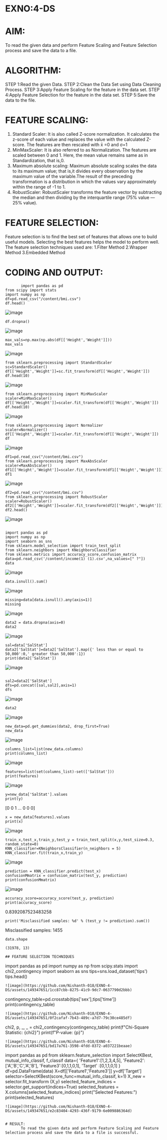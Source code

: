 # EXNO:4-DS
# AIM:
To read the given data and perform Feature Scaling and Feature Selection process and save the
data to a file.

# ALGORITHM:
STEP 1:Read the given Data.
STEP 2:Clean the Data Set using Data Cleaning Process.
STEP 3:Apply Feature Scaling for the feature in the data set.
STEP 4:Apply Feature Selection for the feature in the data set.
STEP 5:Save the data to the file.

# FEATURE SCALING:
1. Standard Scaler: It is also called Z-score normalization. It calculates the z-score of each value and replaces the value with the calculated Z-score. The features are then rescaled with x̄ =0 and σ=1
2. MinMaxScaler: It is also referred to as Normalization. The features are scaled between 0 and 1. Here, the mean value remains same as in Standardization, that is,0.
3. Maximum absolute scaling: Maximum absolute scaling scales the data to its maximum value; that is,it divides every observation by the maximum value of the variable.The result of the preceding transformation is a distribution in which the values vary approximately within the range of -1 to 1.
4. RobustScaler: RobustScaler transforms the feature vector by subtracting the median and then dividing by the interquartile range (75% value — 25% value).

# FEATURE SELECTION:
Feature selection is to find the best set of features that allows one to build useful models. Selecting the best features helps the model to perform well.
The feature selection techniques used are:
1.Filter Method
2.Wrapper Method
3.Embedded Method

# CODING AND OUTPUT:
```
       import pandas as pd
from scipy import stats
import numpy as np
df=pd.read_csv("/content/bmi.csv")
df.head()
```
![image](https://github.com/Nishanth-018/EXNO-4-DS/assets/149347651/19ce53e4-aa6f-4a8e-b485-605cbc158803)

```
df.dropna()
```
![image](https://github.com/Nishanth-018/EXNO-4-DS/assets/149347651/ebcb961f-f932-4bd8-b0f0-f4c67c780930)

```
max_vals=np.max(np.abs(df[['Height','Weight']]))
max_vals
```

![image](https://github.com/Nishanth-018/EXNO-4-DS/assets/149347651/a1adf4a4-b158-4282-904b-6b288e2b08a1)

```
from sklearn.preprocessing import StandardScaler
sc=StandardScaler()
df[['Height','Weight']]=sc.fit_transform(df[['Height','Weight']])
df.head(10)
```
![image](https://github.com/Nishanth-018/EXNO-4-DS/assets/149347651/80ea03e4-16dc-4251-b7bb-7adea8701afb)

```
from sklearn.preprocessing import MinMaxScaler
scaler=MinMaxScaler()
df[['Height','Weight']]=scaler.fit_transform(df[['Height','Weight']])
df.head(10)
```
![image](https://github.com/Nishanth-018/EXNO-4-DS/assets/149347651/39a888ac-74f2-4579-8150-bc0676073f92)

```
from sklearn.preprocessing import Normalizer
scaler=Normalizer()
df[['Height','Weight']]=scaler.fit_transform(df[['Height','Weight']])
df
```
![image](https://github.com/Nishanth-018/EXNO-4-DS/assets/149347651/944bf054-ede4-469b-a35a-44ebc30fd1e1)

```
df1=pd.read_csv("/content/bmi.csv")
from sklearn.preprocessing import MaxAbsScaler
scaler=MaxAbsScaler()
df1[['Height','Weight']]=scaler.fit_transform(df1[['Height','Weight']])
df1
```

![image](https://github.com/Nishanth-018/EXNO-4-DS/assets/149347651/f5b2b200-2eea-45f8-8da7-a2163b42a3f4)

```
df2=pd.read_csv("/content/bmi.csv")
from sklearn.preprocessing import RobustScaler
scaler=RobustScaler()
df2[['Height','Weight']]=scaler.fit_transform(df2[['Height','Weight']])
df2.head()
```
![image](https://github.com/Nishanth-018/EXNO-4-DS/assets/149347651/ab602c01-b9f8-4d58-92ba-b15fbe57c736)

```

import pandas as pd
import numpy as np
import seaborn as sns
from sklearn.model_selection import train_test_split
from sklearn.neighbors import KNeighborsClassifier
from sklearn.metrics import accuracy_score,confusion_matrix
data=pd.read_csv('/content/income(1) (1).csv',na_values=[" ?"])
data
```
![image](https://github.com/Nishanth-018/EXNO-4-DS/assets/149347651/b11707a2-bbc0-48a1-9ad6-c79146d4e927)

```
data.isnull().sum()
```

![image](https://github.com/Nishanth-018/EXNO-4-DS/assets/149347651/b51136c8-f449-4c3d-a771-7b4b50d28992)

```
missing=data[data.isnull().any(axis=1)]
missing
```

![image](https://github.com/Nishanth-018/EXNO-4-DS/assets/149347651/1e9a4a91-90e0-4c85-af42-dec1bcfd7dc7)

```
data2 = data.dropna(axis=0)
data2
```

![image](https://github.com/Nishanth-018/EXNO-4-DS/assets/149347651/f7f4f6fc-f12a-429c-bc3b-550ecfda9fa4)

```
sal=data['SalStat']
data2['SalStat']=data2['SalStat'].map({' less than or equal to 50,000':0,' greater than 50,000':1})
print(data2['SalStat'])
```

![image](https://github.com/Nishanth-018/EXNO-4-DS/assets/149347651/891d81ee-5813-4166-91c0-9e76e1ef589a)

```

sal2=data2['SalStat']
dfs=pd.concat([sal,sal2],axis=1)
dfs
```

![image](https://github.com/Nishanth-018/EXNO-4-DS/assets/149347651/48099ae9-c2ff-4d42-9749-1f240dd9be7a)

```
data2
```
![image](https://github.com/Nishanth-018/EXNO-4-DS/assets/149347651/bca18dac-e89e-4daf-a2f0-648c10b5cbfc)

```
new_data=pd.get_dummies(data2, drop_first=True)
new_data
```
![image](https://github.com/Nishanth-018/EXNO-4-DS/assets/149347651/b87309ea-0a4a-4c6c-909f-3fa29f31e719)

```
columns_list=list(new_data.columns)
print(columns_list)
```
![image](https://github.com/Nishanth-018/EXNO-4-DS/assets/149347651/1d3f758a-f362-403a-8be4-cf9feb648c00)

```
features=list(set(columns_list)-set(['SalStat']))
print(features)
```

![image](https://github.com/Nishanth-018/EXNO-4-DS/assets/149347651/14b98d3a-d7b3-48a6-8330-44c83e847080)

```
y=new_data['SalStat'].values
print(y)
```
[0 0 1 ... 0 0 0]

```
x = new_data[features].values
print(x)
```

![image](https://github.com/Nishanth-018/EXNO-4-DS/assets/149347651/8567c08d-b7c7-4add-995b-f794ace35711)

```
train_x,test_x,train_y,test_y = train_test_split(x,y,test_size=0.3, random_state=0)
KNN_classifier=KNeighborsClassifier(n_neighbors = 5)
KNN_classifier.fit(train_x,train_y)
```
![image](https://github.com/Nishanth-018/EXNO-4-DS/assets/149347651/fb751c72-a640-4049-b63e-57e2559e268c)

```
prediction = KNN_classifier.predict(test_x)
confusionMmatrix = confusion_matrix(test_y, prediction)
print(confusionMmatrix)
```
![image](https://github.com/Nishanth-018/EXNO-4-DS/assets/149347651/adcbeaba-4d01-427e-823a-a0c6523dea5d)

```
accuracy_score=accuracy_score(test_y, prediction)
print(accuracy_score)
```
0.8392087523483258

```
print('Misclassified samples: %d' % (test_y != prediction).sum())
```
Misclassified samples: 1455

```
data.shape

(31978, 13)

## FEATURE SELECTION TECHNIQUES

```
import pandas as pd
import numpy as np
from scipy.stats import chi2_contingency
import seaborn as sns
tips=sns.load_dataset('tips')
tips.head()
```
![image](https://github.com/Nishanth-018/EXNO-4-DS/assets/149347651/1cc87cbb-8275-41c9-9dc7-0637790d2bbb)

```
contingency_table=pd.crosstab(tips['sex'],tips['time'])
print(contingency_table)
```
![image](https://github.com/Nishanth-018/EXNO-4-DS/assets/149347651/0f2cafaf-7b43-489c-a7d7-79c30ce485df)

```
chi2, p, _, _ = chi2_contingency(contingency_table)
print(f"Chi-Square Statistic: {chi2}")
print(f"P-value: {p}")
```
![image](https://github.com/Nishanth-018/EXNO-4-DS/assets/149347651/bd17a761-3598-4fdd-8372-a037221beaae)

```
import pandas as pd
from sklearn.feature_selection import SelectKBest, mutual_info_classif, f_classif
data={
    'Feature1':[1,2,3,4,5],
    'Feature2': ['A','B','C','A','B'],
    'Feature3':[0,1,1,0,1],
    'Target' :[0,1,1,0,1]
}
df=pd.DataFrame(data)
X=df[['Feature1','Feature3']]
y=df['Target']
selector=SelectKBest(score_func=mutual_info_classif, k=1)
X_new = selector.fit_transform (X,y)
selected_feature_indices = selector.get_support(indices=True)
selected_features = X.columns[selected_feature_indices]
print("Selected Features:")
print(selected_features)
```
![image](https://github.com/Nishanth-018/EXNO-4-DS/assets/149347651/e2c83404-4293-436f-9179-6e009886364d)


# RESULT:
       To read the given data and perform Feature Scaling and Feature Selection process and save the data to a file is successful.
